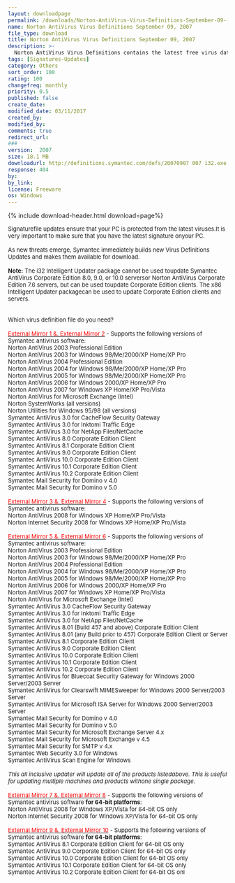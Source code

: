 ```yaml
---
layout: downloadpage
permalink: /downloads/Norton-AntiVirus-Virus-Definitions-September-09--2007/
name: Norton AntiVirus Virus Definitions September 09, 2007
file_type: download
title: Norton AntiVirus Virus Definitions September 09, 2007
description: >-
  Norton AntiVirus Virus Definitions contains the latest free virus databases for Norton AntiVirus Virus (NAV)
tags: [Signatures-Updates]
category: Others
sort_order: 100
rating: 100
changefreq: monthly
priority: 0.5
published: false
create_date: 
modified_date: 03/11/2017
created_by: 
modified_by: 
comments: true
redirect_url: 
### 
version:  2007
size: 18.1 MB
downloadurl: http://definitions.symantec.com/defs/20070907 007 i32.exe
response: 404
by: 
by_link: 
license: Freeware
os: Windows
---
```


{% include download-header.html download=page%}

<p style="fix-download-text !important">
<p><font size="2"><p>Signaturefile updates ensure that your PC is protected from the latest viruses.It is very important to make sure that you have the latest signature onyour PC.<br />
<br />
As new threats emerge, Symantec immediately builds new Virus Definitions Updates and makes them available for download.<br />
<br />
<strong>Note:</strong> The i32 Intelligent Updater package cannot be used toupdate Symantec AntiVirus Corporate Edition 8.0, 9.0, or 10.0 serversor Norton AntiVirus Corporate Edition 7.6 servers, but can be used toupdate Corporate Edition clients. The x86 Intelligent Updater packagecan be used to update Corporate Edition clients and servers.<br />
<br />
<br />
Which virus definition file do you need?<br />
<br />
<u><font color="#ff0000">External Mirror 1 &amp;. External Mirror 2</font></u> - Supports the following versions of Symantec antivirus software:<br />
Norton AntiVirus 2003 Professional Edition<br />
Norton AntiVirus 2003 for Windows 98/Me/2000/XP Home/XP Pro<br />
Norton AntiVirus 2004 Professional Edition<br />
Norton AntiVirus 2004 for Windows 98/Me/2000/XP Home/XP Pro<br />
Norton AntiVirus 2005 for Windows 98/Me/2000/XP Home/XP Pro<br />
Norton AntiVirus 2006 for Windows 2000/XP Home/XP Pro<br />
Norton AntiVirus 2007 for Windows XP Home/XP Pro/Vista<br />
Norton AntiVirus for Microsoft Exchange (Intel)<br />
Norton SystemWorks (all versions)<br />
Norton Utilities for Windows 95/98 (all versions)<br />
Symantec AntiVirus 3.0 for CacheFlow Security Gateway<br />
Symantec AntiVirus 3.0 for Inktomi Traffic Edge<br />
Symantec AntiVirus 3.0 for NetApp Filer/NetCache<br />
Symantec AntiVirus 8.0 Corporate Edition Client<br />
Symantec AntiVirus 8.1 Corporate Edition Client<br />
Symantec AntiVirus 9.0 Corporate Edition Client<br />
Symantec AntiVirus 10.0 Corporate Edition Client<br />
Symantec AntiVirus 10.1 Corporate Edition Client<br />
Symantec AntiVirus 10.2 Corporate Edition Client<br />
Symantec Mail Security for Domino v 4.0<br />
Symantec Mail Security for Domino v 5.0<br />
<br />
<u><font color="#ff0000">External Mirror 3 &amp;. External Mirror 4</font></u> - Supports the following versions of Symantec antivirus software:<br />
Norton AntiVirus 2008 for Windows XP Home/XP Pro/Vista<br />
Norton Internet Security 2008 for Windows XP Home/XP Pro/Vista<br />
<br />
<u><font color="#ff0000">External Mirror 5 &amp;. External Mirror 6</font></u> - Supports the following versions of Symantec antivirus software:<br />
Norton AntiVirus 2003 Professional Edition<br />
Norton AntiVirus 2003 for Windows 98/Me/2000/XP Home/XP Pro<br />
Norton AntiVirus 2004 Professional Edition<br />
Norton AntiVirus 2004 for Windows 98/Me/2000/XP Home/XP Pro<br />
Norton AntiVirus 2005 for Windows 98/Me/2000/XP Home/XP Pro<br />
Norton AntiVirus 2006 for Windows 2000/XP Home/XP Pro<br />
Norton AntiVirus 2007 for Windows XP Home/XP Pro/Vista<br />
Norton AntiVirus for Microsoft Exchange (Intel)<br />
Symantec AntiVirus 3.0 CacheFlow Security Gateway<br />
Symantec AntiVirus 3.0 for Inktomi Traffic Edge<br />
Symantec AntiVirus 3.0 for NetApp Filer/NetCache<br />
Symantec AntiVirus 8.01 (Build 457 and above) Corporate Edition Client<br />
Symantec AntiVirus 8.01 (any Build prior to 457) Corporate Edition Client or Server<br />
Symantec AntiVirus 8.1 Corporate Edition Client<br />
Symantec AntiVirus 9.0 Corporate Edition Client<br />
Symantec AntiVirus 10.0 Corporate Edition Client<br />
Symantec AntiVirus 10.1 Corporate Edition Client<br />
Symantec AntiVirus 10.2 Corporate Edition Client<br />
Symantec AntiVirus for Bluecoat Security Gateway for Windows 2000 Server/2003 Server<br />
Symantec AntiVirus for Clearswift MIMESweeper for Windows 2000 Server/2003 Server<br />
Symantec AntiVirus for Microsoft ISA Server for Windows 2000 Server/2003 Server<br />
Symantec Mail Security for Domino v 4.0<br />
Symantec Mail Security for Domino v 5.0<br />
Symantec Mail Security for Microsoft Exchange Server 4.x<br />
Symantec Mail Security for Microsoft Exchange v 4.5<br />
Symantec Mail Security for SMTP v 4.x<br />
Symantec Web Security 3.0 for Windows<br />
Symantec AntiVirus Scan Engine for Windows<br />
<br />
<em>This all inclusive updater will update all of the products listedabove. This is useful for updating multiple machines and products withone single package.</em><br />
<br />
<u><font color="#ff0000">External Mirror 7 &amp;. External Mirror 8</font></u> - Supports the following versions of Symantec antivirus software <strong>for 64-bit platforms</strong>:<br />
Norton AntiVirus 2008 for Windows XP/Vista for 64-bit OS only<br />
Norton Internet Security 2008 for Windows XP/Vista for 64-bit OS only<br />
<br />
<u><font color="#ff0000">External Mirror 9 &amp;. External Mirror 10</font></u> - Supports the following versions of Symantec antivirus software <strong>for 64-bit platforms</strong>:<br />
Symantec AntiVirus 8.1 Corporate Edition Client for 64-bit OS only<br />
Symantec AntiVirus 9.0 Corporate Edition Client for 64-bit OS only<br />
Symantec AntiVirus 10.0 Corporate Edition Client for 64-bit OS only<br />
Symantec AntiVirus 10.1 Corporate Edition Client for 64-bit OS only<br />
Symantec AntiVirus 10.2 Corporate Edition Client for 64-bit OS onl</p></p></p>
